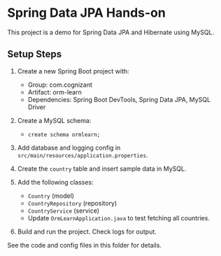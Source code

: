 # Spring Data JPA Hands-on

This project is a demo for Spring Data JPA and Hibernate using MySQL.

## Setup Steps

1. Create a new Spring Boot project with:
   - Group: com.cognizant
   - Artifact: orm-learn
   - Dependencies: Spring Boot DevTools, Spring Data JPA, MySQL Driver

2. Create a MySQL schema:
   - `create schema ormlearn;`

3. Add database and logging config in `src/main/resources/application.properties`.

4. Create the `country` table and insert sample data in MySQL.

5. Add the following classes:
   - `Country` (model)
   - `CountryRepository` (repository)
   - `CountryService` (service)
   - Update `OrmLearnApplication.java` to test fetching all countries.

6. Build and run the project. Check logs for output.

See the code and config files in this folder for details. 